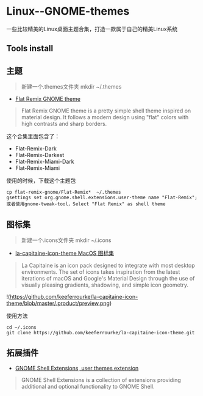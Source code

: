 # Linux--GNOME-themes
一些比较精美的Linux桌面主题合集，打造一款属于自己的精美Linux系统




## Tools install



## 主题
> 新建一个.themes文件夹  mkdir ~/.themes

- [Flat Remix GNOME theme](https://github.com/daniruiz/flat-remix-gnome)
> Flat Remix GNOME theme is a pretty simple shell theme inspired on material design. It follows a modern design using "flat" colors with high contrasts and sharp borders.

这个合集里面包含了：
 - Flat-Remix-Dark
 - Flat-Remix-Darkest
 - Flat-Remix-Miami-Dark
 - Flat-Remix-Miami

使用的时候，下载这个主题包

```
cp flat-remix-gnome/Flat-Remix*  ~/.themes
gsettings set org.gnome.shell.extensions.user-theme name "Flat-Remix";
或者使用gnome-tweak-tool，Select "Flat Remix" as shell theme

```

## 图标集
> 新建一个.icons文件夹   mkdir ~/.icons

- [la-capitaine-icon-theme MacOS 图标集](https://github.com/keeferrourke/la-capitaine-icon-theme)
>La Capitaine is an icon pack designed to integrate with most desktop environments. The set of icons takes inspiration from the latest iterations of macOS and Google's Material Design through the use of visually pleasing gradients, shadowing, and simple icon geometry.

!(https://github.com/keeferrourke/la-capitaine-icon-theme/blob/master/.product/preview.png)

使用方法

```
cd ~/.icons
git clone https://github.com/keeferrourke/la-capitaine-icon-theme.git
```




## 拓展插件

- [GNOME Shell Extensions, user themes extension](https://drasite.com/flat-remix-gnome)
>GNOME Shell Extensions is a collection of extensions providing additional and optional functionality to GNOME Shell.

